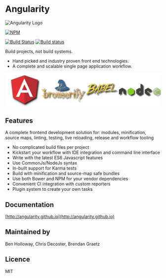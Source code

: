 # Angularity

![Angularity Logo](http://angularity.github.io/assets/logo.png)

[![NPM](https://nodei.co/npm/angularity.png)](http://angularity.github.io)

[![Build Status](https://travis-ci.org/angularity/node-angularity.svg?branch=master)](https://travis-ci.org/angularity/node-angularity)
[![Build status](https://ci.appveyor.com/api/projects/status/6b1xir7y1j0wm64a/branch/master?svg=true)](https://ci.appveyor.com/project/impaler/node-angularity/branch/master)

Build projects, not build systems.

- Hand picked and industry proven front end technologies.
- A complete and scalable single page application workflow.

![AngularJs, Browserify, BabelJs, NodeJs](angularity-library-logos.png)

## Features

A complete frontend development solution for:
modules, minification, source maps, linting, testing, live reloading, release and workflow tooling

- No complicated build files per project
- Kickstart your workflow with IDE integration and command line interface
- Write with the latest ES6 Javascript features
- Use CommonJs/NodeJs syntax
- In-built support for Karma tests
- Build with minification and source-map safe bundles
- Use both Bower and NPM for your vendor dependencies
- Convenient CI integration with custom reporters
- Plugin system to create your own tasks
​
## Documentation

[http://angularity.github.io](http://angularity.github.io)

## Maintained by

Ben Holloway, Chris Decoster, Brendan Graetz

## Licence

MIT
